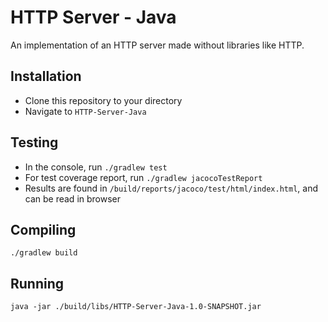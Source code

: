 # HTTP Server - Java

An implementation of an HTTP server made without libraries like HTTP.

## Installation
 
 - Clone this repository to your directory
 - Navigate to `HTTP-Server-Java`
 
## Testing
 
 - In the console, run `./gradlew test`
 - For test coverage report, run `./gradlew jacocoTestReport`
 - Results are found in `/build/reports/jacoco/test/html/index.html`, and can be read in browser
 
## Compiling
 
 `./gradlew build`
 
## Running
 
 `java -jar ./build/libs/HTTP-Server-Java-1.0-SNAPSHOT.jar`
